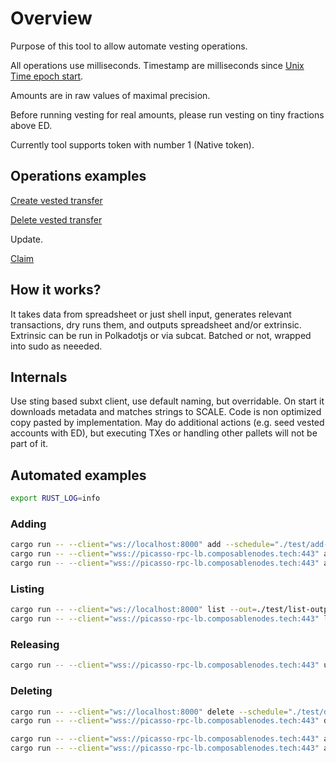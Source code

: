 # Overview

Purpose of this tool to allow automate vesting operations.

All operations use milliseconds. Timestamp are milliseconds since [Unix Time epoch start](https://en.wikipedia.org/wiki/Unix_time).

Amounts are in raw values of maximal precision.

Before running vesting for real amounts, please run vesting on tiny fractions above ED.

Currently tool supports token with number 1 (Native token).

## Operations examples

[Create vested transfer](https://polkadot.js.org/apps/?rpc=ws%3A%2F%2F127.0.0.1%3A8000#/extrinsics/decode/0x0201390100d43593c715fdd31c61141abd04a99fd6822c8558854ccde39a5684e7a56da27d0060bc49cd808f02cd36347be7274397215a17eab56c9b559d2f5f501fbc4099530100000000000000000000000000000000000c41748801000000c87e9a000000001800000013004cc96aec63b3030000)

[Delete vested transfer](https://polkadot.js.org/apps/?rpc=ws%3A%2F%2F127.0.0.1%3A8000#/extrinsics/decode/0x020123020839020022123bdec5e64df1cd427e96f7e72f67c1dd25682b5503d56aeff4a606662c31010000000000000000000000000000000006020022123bdec5e64df1cd427e96f7e72f67c1dd25682b5503d56aeff4a606662c3100b8e39e87c0fec96f7d012d31a4c27b44bfb504ab359662112e4270e380c8434113004059be6f7c40030000)

Update.

[Claim](https://polkadot.js.org/apps/?rpc=ws%3A%2F%2F127.0.0.1%3A8000#/extrinsics/decode/0x39000100000000000000000000000000000000)

## How it works?

It takes data from spreadsheet or just shell input, generates relevant transactions, dry runs them, and outputs spreadsheet and/or extrinsic. 
Extrinsic can be run in Polkadotjs or via subcat. Batched or not, wrapped into sudo as neeeded.

## Internals

Use sting based subxt client, use default naming, but overridable. 
On start it downloads metadata and matches strings to SCALE. 
Code is non optimized copy pasted by implementation.
May do additional actions (e.g. seed vested accounts with ED), but executing TXes or handling other pallets will not be part of it. 

## Automated examples

```bash
export RUST_LOG=info
```


### Adding

```bash
cargo run -- --client="ws://localhost:8000" add --schedule="./test/add-collators.csv" --key="//Alice" --from="5uMNuPRaGaJ6BXoys1Myi5gioCsc5dMux4A6R2dnxGPcNoHm"
cargo run -- --client="wss://picasso-rpc-lb.composablenodes.tech:443" add --schedule="./test/add-collators.csv" --key="0xff170d6075538580671f6e45f1c2701f46160dfbe57c551d01e15ecc82b8ffd3" --from="5uMNuPRaGaJ6BXoys1Myi5gioCsc5dMux4A6R2dnxGPcNoHm" --out=./test/add-collators-output.csv
cargo run -- --client="wss://picasso-rpc-lb.composablenodes.tech:443" add --schedule="./test/add-collators.csv" --key="0xff170d6075538580671f6e45f1c2701f46160dfbe57c551d01e15ecc82b8ffd3" --from="5uMNuPRaGaJ6BXoys1Myi5gioCsc5dMux4A6R2dnxGPcNoHm" --batch=true
```

### Listing

```bash
cargo run -- --client="ws://localhost:8000" list --out=./test/list-output.csv
cargo run -- --client="wss://picasso-rpc-lb.composablenodes.tech:443" list --out=./test/list-output.csv
```


### Releasing

```bash
cargo run -- --client="wss://picasso-rpc-lb.composablenodes.tech:443" unlock --schedule="./test/clean.csv" --key="//Alice"
```

### Deleting

```bash
cargo run -- --client="ws://localhost:8000" delete --schedule="./test/delete-all.csv" --key="//Alice" --to="5uMNuPRaGaJ6BXoys1Myi5gioCsc5dMux4A6R2dnxGPcNoHm"
cargo run -- --client="wss://picasso-rpc-lb.composablenodes.tech:443" delete --schedule="./test/delete-all.csv" --key="//Alice" --to="5uMNuPRaGaJ6BXoys1Myi5gioCsc5dMux4A6R2dnxGPcNoHm"
```



```bash
cargo run -- --client="wss://picasso-rpc-lb.composablenodes.tech:443" add --schedule="./test/add.csv" --key="0xff170d6075538580671f6e45f1c2701f46160dfbe57c551d01e15ecc82b8ffd3" --from="5uMNuPRaGaJ6BXoys1Myi5gioCsc5dMux4A6R2dnxGPcNoHm" --out=./test/add-output.csv
cargo run -- --client="wss://picasso-rpc-lb.composablenodes.tech:443" add --schedule="./test/add.csv" --key="0xff170d6075538580671f6e45f1c2701f46160dfbe57c551d01e15ecc82b8ffd3" --from="5uMNuPRaGaJ6BXoys1Myi5gioCsc5dMux4A6R2dnxGPcNoHm" --batch=true
```
